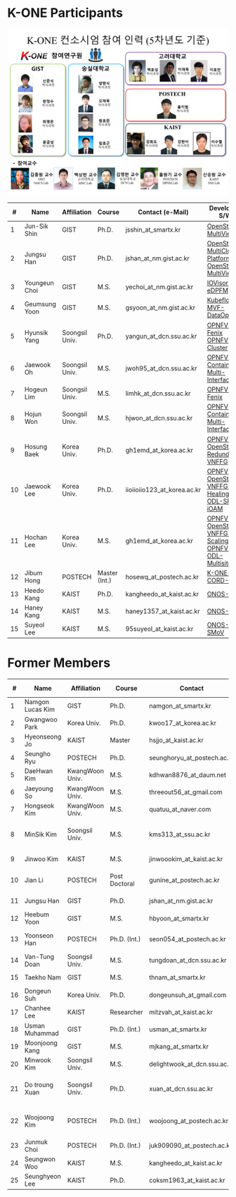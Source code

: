 # K-ONE Participants

![new participants](https://github.com/K-OpenNet/K-ONE/blob/master/WWW/images/%5B191202%5DK-ONE_Consortium_Members.png)


\# | Name      | Affiliation | Course | Contact (e-Mail) | Developed S/W | Period
----|----------|------------|--------|---------|---------------|-------
1| Jun-Sik Shin | GIST | Ph.D. | jsshin_at_smartx.kr  | [OpenStack-MultiView](https://github.com/K-OpenNet/OpenStack-MultiView) | 15.06-Current
2| Jungsu Han | GIST | Ph.D. | jshan_at_nm.gist.ac.kr | [OpenStack-MultiCloud-Platform](https://github.com/K-OpenNet/OpenStack-MultiCloud-Platform) <br> [OpenStack-MultiView](https://github.com/K-OpenNet/OpenStack-MultiView) | 15.06-17.05 <br> 19.02-Current
3| Youngeun Choi | GIST | M.S. | yechoi_at_nm.gist.ac.kr | [IOVisor-eDPFM](https://github.com/K-OpenNet/IOVisor-eDPFM) | 19.02-Current
4| Geumsung Yoon | GIST | M.S. | gsyoon_at_nm.gist.ac.kr | [Kubeflow-MVF-DataOps](https://github.com/K-OpenNet/Kubeflow-MVF-DataOps) | 19.02-Current
5| Hyunsik Yang | Soongsil Univ. | Ph.D.| yangun_at_dcn.ssu.ac.kr |[OPNFV-Fenix](https://github.com/K-OpenNet/OPNFV-Fenix) <br> [OPNFV-Cluster](https://github.com/K-OpenNet/OPNFV-Cluster)| 15.06-Current 
6| Jaewook Oh | Soongsil Univ. | M.S.| jwoh95_at_dcn.ssu.ac.kr |[OPNFV-Container-Multi-Interface](https://github.com/K-OpenNet/OPNFV-Container-Multi-Interface)| 19.02-Current 
7| Hogeun Lim | Soongsil Univ. | M.S.| limhk_at_dcn.ssu.ac.kr |[OPNFV-Fenix](https://github.com/K-OpenNet/OPNFV-Fenix)| 19.02-Current 
8| Hojun Won | Soongsil Univ. | M.S.| hjwon_at_dcn.ssu.ac.kr |[OPNFV-Container-Multi-Interface](https://github.com/K-OpenNet/OPNFV-Container-Multi-Interface)| 19.02-Current
9| Hosung Baek| Korea Univ. | Ph.D. | gh1emd_at_korea.ac.kr | [OPNFV-OpenStack-Redundant-VNFFG](https://github.com/K-OpenNet/OpenStack-Redundant_VNFFG) | 15.06-Current
10| Jaewook Lee | Korea Univ. | Ph.D. | iioiioiio123_at_korea.ac.kr | [OPNFV-OpenStack-VNFFG-Healing](https://github.com/K-OpenNet/OPNFV-OpenStack-VNFFG-Healing) <br> [ODL-SFC-iOAM](https://github.com/K-OpenNet/KU-OPNFV-ODL-SFC-iOAM) | 15.06-Current 
11| Hochan Lee | Korea Univ. | M.S. | gh1emd_at_korea.ac.kr | [OPNFV-OpenStack-VNFFG-Scaling](https://github.com/K-OpenNet/OPNFV-OpenStack-VNFFG-Scaling) <br> [OPNFV-ODL-MultisiteRSP](https://github.com/K-OpenNet/OPNFV-ODL-MultisiteSFC) | 15.06-Current
12| Jibum Hong | POSTECH | Master (Int.) | hosewq_at_postech.ac.kr | [K-ONE-M-CORD-Lite](https://github.com/K-OpenNet/K-ONE-M-CORD-Lite) |15.06-Current
13| Heedo Kang | KAIST | Ph.D. | kangheedo_at_kaist.ac.kr | [ONOS-SSM](https://gerrit.onosproject.org/#/q/Heedo+Kang) | 16.01-Current 
14| Haney Kang | KAIST | M.S. | haney1357_at_kaist.ac.kr | [ONOS-HAC](https://github.com/K-OpenNet/ONOS-HAC) | 19.02-Current 
15| Suyeol Lee | KAIST | M.S. | 95suyeol_at_kaist.ac.kr | [ONOS-SMoV](https://github.com/K-OpenNet/ONOS-SMoV) | 19.02-Current



# Former Members
\# | Name      | Affiliation | Course | Contact | Developed S/W | Period
----|----------|------------|--------|---------|---------------|-------
1| Namgon Lucas Kim | GIST | Ph.D. | namgon_at_smartx.kr | [OpenStack-Mesos](https://github.com/K-OpenNet/OpenStack-Mesos) | 15.06-16.06
2| Gwangwoo Park | Korea Univ. | Ph.D. | kwoo17_at_korea.ac.kr | - | 15.06-15.11 
3| Hyeonseong Jo | KAIST | Master | hsjjo_at_kaist.ac.kr | - | 15.06-15.11
4| Seungho Ryu | POSTECH | Ph.D. | seunghoryu_at_postech.ac.kr | [ONOS-LISP](https://github.com/K-OpenNet/ONOS-LISP) | 15.06-16.06
5| DaeHwan Kim | KwangWoon Univ. | M.S. | kdhwan8876_at_daum.net | [ONOS-IoTCon](https://github.com/K-OpenNet/ONOS-IoTCon) |15.06-16.02 
6| Jaeyoung So | KwangWoon Univ. | M.S. | threeout56_at_gmail.com | [ONOS-IoTCon](https://github.com/K-OpenNet/ONOS-IoTCon) |15.06-16.06 
7| Hongseok Kim | KwangWoon Univ. | M.S. | quatuu_at_naver.com |[ONOS-IoTPro](https://github.com/K-OpenNet/ONOS-IoTPro) |15.06-16.06
8| MinSik Kim | Soongsil Univ. | M.S. | kms313_at_ssu.ac.kr | [OPNFV-Cluster](https://github.com/K-OpenNet/OPNFV-Cluster) [OPNFV-StateMon](https://github.com/K-OpenNet/OPNFV-StateMon)| 15.06-17.02
9| Jinwoo Kim | KAIST | M.S. |jinwoookim_at_kaist.ac.kr | [ONOS-SMoV](https://github.com/K-OpenNet/ONOS-SMoV) | 15.06-17.02
10| Jian Li | POSTECH | Post Doctoral |gunine_at_postech.ac.kr | [ONOS-LISP(Control Plane)](https://github.com/K-OpenNet/ONOS-LISP-Control-Plane) | 16.06-17.02
11| Jungsu Han | GIST | Ph.D. | jshan_at_nm.gist.ac.kr | [OpenStack-MultiView](https://github.com/K-OpenNet/OpenStack-MultiView) | 15.06-17.05
12| Heebum Yoon | GIST | M.S. | hbyoon_at_smartx.kr | [ONOS-IoTCon](https://github.com/K-OpenNet/ONOS-IoT-Cloud-Hub) | 16.06-17.05 
13| Yoonseon Han | POSTECH | Ph.D. (Int.)| seon054_at_postech.ac.kr | [ONOS-LISP(MGMT Plane)](https://github.com/K-OpenNet/ONOS-LISP-Management-Plane)| 15.06-17.07 
14| Van-Tung Doan | Soongsil Univ. | M.S. | tungdoan_at_dcn.ssu.ac.kr | [OPNFV-Alarm](https://github.com/K-OpenNet/OPNFV-Alarm) | 16.06-17.07 
15| Taekho Nam | GIST | M.S.| thnam_at_smartx.kr | [ONOS-IoTCon](https://github.com/K-OpenNet/ONOS-IoT-Cloud-Hub) | 16.06-18.01
16| Dongeun Suh | Korea Univ. | Ph.D. | dongeunsuh_at_gmail.com | [OPNFV-ODL-SFC](https://github.com/K-OpenNet/OPNFV-ODL-SFC) | 15.06-18.06
17| Chanhee Lee | KAIST | Researcher | mitzvah_at_kaist.ac.kr | [ONOS-SMoV](https://github.com/K-OpenNet/ONOS-SMoV) | 17.01-18.02
18| Usman Muhammad | GIST | Ph.D. (Int.) | usman_at_smartx.kr | [OpenStack-MultiView](https://github.com/K-OpenNet/OpenStack-MultiView) | 16.06-19.05
19| Moonjoong Kang | GIST | M.S. | mjkang_at_smartx.kr | [Istio-NASM](https://github.com/K-OpenNet/Istio-NetworkAwareServiceMesh) | 17.07-19.05
20| Minwook Kim | Soongsil Univ. | M.S. | delightwook_at_dcn.ssu.ac.kr | [OPNFV-Actionlist](https://github.com/K-OpenNet/OPNFV-Actionlist) | 17.07-19.01 
21| Do troung Xuan | Soongsil Univ. | Ph.D. | xuan_at_dcn.ssu.ac.kr | [OPNFV-High-Availability-](https://github.com/K-OpenNet/OPNFV-High-Availability-) | 15.06-16.06, 17.02-19.01 
22| Woojoong Kim | POSTECH | Ph.D. (Int.) | woojoong_at_postech.ac.kr | [ONOS-MAS-Man](https://github.com/K-OpenNet/ONOS-MAS-Man) <br>[K-ONE-M-CORD-Lite](https://github.com/K-OpenNet/K-ONE-M-CORD-Lite)|15.06-19.01
23| Junmuk Choi | POSTECH | Ph.D. (Int.) | juk909090_at_postech.ac.kr | [K-ONE-M-CORD-Lite](https://github.com/K-OpenNet/K-ONE-M-CORD-Lite) | 16.06-18.12 
24| Seungwon Woo | KAIST | M.S. | kangheedo_at_kaist.ac.kr | [ONOS-HAC](https://github.com/K-OpenNet/ONOS-HAC) | 18.03-19.01 
25| Seunghyeon Lee | KAIST | Ph.D. | coksm1963_at_kaist.ac.kr | [ONOS-SMoV](https://github.com/K-OpenNet/ONOS-SMoV) | 15.06-19.01
